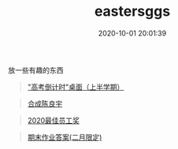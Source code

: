 ﻿---
title: eastersggs
date: 2020-10-01 20:01:39
layout: about
type: about
---
放一些有趣的东西

> ["高考倒计时"桌面（上半学期）](class-screen/)


> [合成陈良宇](daxigua/)


> [2020最佳员工奖](BEST-STAFF-OF-2020/)


> [期末作业答案(二月限定)](/something-secret/answer/the-answers/)